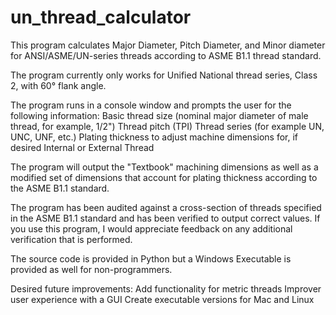 # un_thread_calculator
This program calculates Major Diameter, Pitch Diameter, and Minor diameter for ANSI/ASME/UN-series threads according to ASME B1.1 thread standard.

The program currently only works for Unified National thread series, Class 2, with 60° flank angle.

The program runs in a console window and prompts the user for the following information:
  Basic thread size (nominal major diameter of male thread, for example, 1/2")
  Thread pitch (TPI)
  Thread series (for example UN, UNC, UNF, etc.)
  Plating thickness to adjust machine dimensions for, if desired
  Internal or External Thread
  
The program will output the "Textbook" machining dimensions as well as a modified set of dimensions that account for plating thickness according to the ASME B1.1 standard.

The program has been audited against a cross-section of threads specified in the ASME B1.1 standard and has been verified to output correct values. If you use this program, I would appreciate feedback on any additional verification that is performed.

The source code is provided in Python but a Windows Executable is provided as well for non-programmers.

Desired future improvements:
  Add functionality for metric threads
  Improver user experience with a GUI
  Create executable versions for Mac and Linux 
